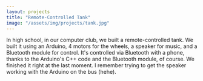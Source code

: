 ```yaml
---
layout: projects
title: "Remote-Controlled Tank"
image: "/assets/img/projects/tank.jpg"
---
```


In high school, in our computer club, we built a remote-controlled tank. We built it using an Arduino, 4 motors for the wheels, a speaker for music, and a Bluetooth module for control. It's controlled via Bluetooth with a phone, thanks to the Arduino's C++ code and the Bluetooth module, of course. We finished it right at the last moment. I remember trying to get the speaker working with the Arduino on the bus (hehe).